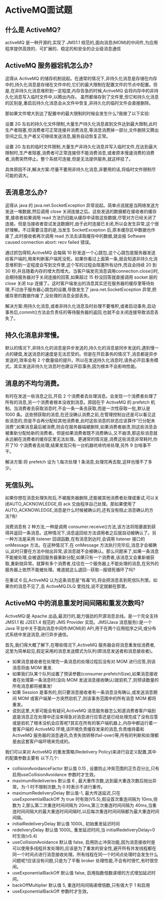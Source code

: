 # ActiveMQ面试题

## 什么是 ActiveMQ?

activeMQ 是一种开源的,实现了 JMS1.1 规范的,面向消息(MOM)的中间件,为应用程序提供高效的、可扩展的、稳定的和安全的企业级消息通信

## ActiveMQ 服务器宕机怎么办?

这得从 ActiveMQ 的储存机制说起。在通常的情况下,非持久化消息是存储在内存中的,持久化消息是存储在文件中的,它们的最大限制在配置文件的<systemUsage>节点中配置。但是,在非持久化消息堆积到一定程度,内存告急的时候,ActiveMQ 会将内存中的非持久化消息写入临时文件中,以腾出内存。
虽然都保存到了文件里,但它和持久化消息的区别是,重启后持久化消息会从文件中恢复,非持久化的临时文件会直接删除。

那如果文件增大到达了配置中的最大限制的时候会发生什么?我做了以下实验:

设置 2G 左右的持久化文件限制,大量生产持久化消息直到文件达到最大限制,此时生产者阻塞,但消费者可正常连接并消费消息,等消息消费掉一部分,文件删除又腾出空间之后,生产者又可继续发送消息,服务自动恢复正常。

设置 2G 左右的临时文件限制,大量生产非持久化消息并写入临时文件,在达到最大限制时,生产者阻塞,消费者可正常连接但不能消费消息,或者原本慢速消费的消费者,消费突然停止。整个系统可连接,但是无法提供服务,就这样挂了。

具体原因不详,解决方案:尽量不要用非持久化消息,非要用的话,将临时文件限制尽可能的调大。

## 丢消息怎么办?

这得从 java 的 java.net.SocketException 异常说起。简单点说就是当网络发送方发送一堆数据,然后调用 close 关闭连接之后。这些发送的数据都在接收者的缓存里,接收者如果调用 read 方法仍旧能从缓存中读取这些数据,尽管对方已经关闭了连接。但是当接收者尝试发送数据时,由于此时连接已关闭,所以会发生异常,这个很好理解。不过需要注意的是,当发生 SocketException 后,原本缓存区中数据也作废了,此时接收者再次调用 read 方法去读取缓存中的数据,就会报 Software caused connection abort: recv failed 错误。

通过抓包得知,ActiveMQ 会每隔 10 秒发送一个心跳包,这个心跳包是服务器发送给客户端的,用来判断客户端死没死。如果你看过上面第一条,就会知道非持久化消息堆积到一定程度会写到文件里,这个写的过程会阻塞所有动作,而且会持续 20 到 30 秒,并且随着内存的增大而增大。当客户端发完消息调用connection.close()时,会期待服务器对于关闭连接的回答,如果超过 15 秒没回答就直接调用 socket 层的 close 关闭 tcp 连接了。这时客户端发出的消息其实还在服务器的缓存里等待处理,不过由于服务器心跳包的设置,导致发生了 java.net.SocketException 异常,把缓存里的数据作废了,没处理的消息全部丢失。

解决方案:用持久化消息,或者非持久化消息及时处理不要堆积,或者启动事务,启动事务后,commit()方法会负责任的等待服务器的返回,也就不会关闭连接导致消息丢失了。

## 持久化消息非常慢。

默认的情况下,非持久化的消息是异步发送的,持久化的消息是同步发送的,遇到慢一点的硬盘,发送消息的速度是无法忍受的。但是在开启事务的情况下,消息都是异步发送的,效率会有 2 个数量级的提升。所以在发送持久化消息时,请务必开启事务模式。其实发送非持久化消息时也建议开启事务,因为根本不会影响性能。

## 消息的不均匀消费。

有时在发送一些消息之后,开启 2 个消费者去处理消息。会发现一个消费者处理了所有的消息,另一个消费者根本没收到消息。原因在于 ActiveMQ 的 prefetch 机制。当消费者去获取消息时,不会一条一条去获取,而是一次性获取一批,默认是 1000 条。这些预获取的消息,在还没确认消费之前,在管理控制台还是可以看见这些消息的,但是不会再分配给其他消费者,此时这些消息的状态应该算作“已分配未消费”,如果消息最后被消费,则会在服务器端被删除,如果消费者崩溃,则这些消息会被重新分配给新的消费者。但是如果消费者既不消费确认,又不崩溃,那这些消息就永远躺在消费者的缓存区里无法处理。更通常的情况是,消费这些消息非常耗时,你开了10 个消费者去处理,结果发现只有一台机器吭哧吭哧处理,另外 9 台啥事不干。

解决方案:将 prefetch 设为 1,每次处理 1 条消息,处理完再去取,这样也慢不了多少。

## 死信队列。

如果你想在消息处理失败后,不被服务器删除,还能被其他消费者处理或重试,可以关闭AUTO_ACKNOWLEDGE,将 ack 交由程序自己处理。那如果使用了 AUTO_ACKNOWLEDGE,消息是什么时候被确认的,还有没有阻止消息确认的方法?有!

消费消息有 2 种方法,一种是调用 consumer.receive()方法,该方法将阻塞直到获得并返回一条消息。这种情况下,消息返回给方法调用者之后就自动被确认了。另一种方法是采用 listener 回调函数,在有消息到达时,会调用 listener 接口的 onMessage 方法。在这种情况下,在 onMessage 方法执行完毕后,消息才会被确认,此时只要在方法中抛出异常,该消息就不会被确认。那么问题来了,如果一条消息不能被处理,会被退回服务器重新分配,如果只有一个消费者,该消息又会重新被获取,重新抛异常。就算有多个消费者,往往在一个服务器上不能处理的消息,在另外的服务器上依然不能被处理。难道就这么退回--获取--报错死循环了吗?

在重试 6 后,ActiveMQ 认为这条消息是“有毒”的,将会把消息丢到死信队列里。如果你的消息不见了,去 ActiveMQ.DLQ 里找找,说不定就躺在那里。

## ActiveMQ 中的消息重发时间间隔和重发次数吗?

ActiveMQ:是 Apache 出品,最流行的,能力强劲的开源消息总线。是一个完全支持 JMS1.1 和 J2EE1.4 规范的 JMS Provider 实现。JMS(Java 消息服务):是一个 Java 平台中关于面向消息中间件(MOM)的 API,用于在两个应用程序之间,或分布式系统中发送消息,进行异步通信。

首先,我们得大概了解下,在哪些情况下,ActiveMQ 服务器会将消息重发给消费者,这里为简单起见,假定采用的消息发送模式为队列(即消息发送者和消息接收者)。

- 如果消息接收者在处理完一条消息的处理过程后没有对 MOM 进行应答,则该消息将由 MOM 重发.
- 如果我们队某个队列设置了预读参数(consumer.prefetchSize),如果消息接收者在处理第一条消息时(没向 MOM 发送消息接收确认)就宕机了,则预读数量的所有消息都将被重发!
- 如果 Session 是事务的,则只要消息接收者有一条消息没有确认,或发送消息期间 MOM 或客户端某一方突然宕机了,则该事务范围中的所有消息 MOM 都将重发。
- 说到这里,大家可能会有疑问,ActiveMQ 消息服务器怎么知道消费者客户端到底是消息正在处理中还没来得急对消息进行应答还是已经处理完成了没有应答或是宕机了根本没机会应答呢?其实在所有的客户端机器上,内存中都运行着一套客户端的 ActiveMQ 环境,该环境负责缓存发来的消息,负责维持着和 ActiveMQ 服务器的消息通讯,负责失效转移(fail-over)等,所有的判断和处理都是由这套客户端环境来完成的。

我们可以来对 ActiveMQ 的重发策略(Redelivery Policy)来进行自定义配置,其中的配置参数主要有
以下几个:

- collisionAvoidanceFactor 默认值 0.15 , 设置防止冲突范围的正负百分比,只有启用useCollisionAvoidance 参数时才生效。
- maximumRedeliveries 默认值 6 , 最大重传次数,达到最大重连次数后抛出异常。为-1 时不限制次数,为 0 时表示不进行重传。
- maximumRedeliveryDelay 默认值-1, 最大传送延迟,只在 useExponentialBackOff 为 true 时有效(V5.5),假设首次重连间隔为 10ms,倍数为 2,那么第二次重连时间间隔为 20ms,第三次重连时间间隔为 40ms,当重连时间间隔大的最大重连时间间隔时,以后每次重连时间间隔都为最大重连时间间隔。
-  initialRedeliveryDelay 默认值 1000L, 初始重发延迟时间
- redeliveryDelay 默认值 1000L, 重发延迟时间,当 initialRedeliveryDelay=0 时生效(v5.4)
- useCollisionAvoidance 默认值 false, 启用防止冲突功能,因为消息接收时是可以使用多线程并发处理的,应该是为了重发的安全性,避开所有并发线程都在同一个时间点进行消息接收处理。所有线程在同一个时间点处理时会发生什么问题呢?应该没有问题,只是为了平衡 broker 处理性能,不会有时很忙,有时很空闲。
-  useExponentialBackOff 默认值 false, 启用指数倍数递增的方式增加延迟时间。
- backOffMultiplier 默认值 5, 重连时间间隔递增倍数,只有值大于 1 和启用
- useExponentialBackOff 参数时才生效。


